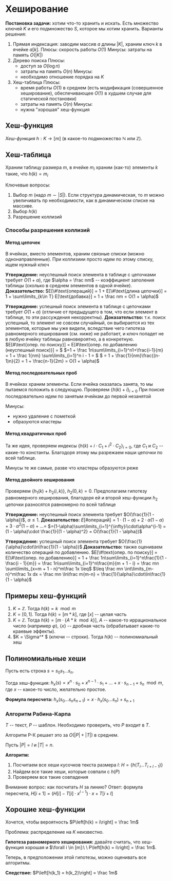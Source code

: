 # Хеширование

**Постановка задачи:** хотим что-то хранить и искать. Есть множество ключей $K$ и его подмножество $S$, которое мы хотим хранить. Варианты решения:
1. Прямая индексация: заводим массив $a$ длины $|K|$, храним ключ $k$ в ячейке $a[k]$.
    Плюсы: скорость работы $O(1)$
    Минусы: затраты на память $O(|K|)$
2. Дерево поиска
    Плюсы:
    - доступ за $O(\log n)$
    - затраты на память $O(n)$
    Минусы:
    - необходимо отношение порядка на $K$
3. Хеш-таблица
    Плюсы:
    - время работы $O(1)$ в среднем (есть модификация (совершенное хеширование), обеспечивающее $O(1)$ в худшем случае для статической постановки)
    - затраты на память $O(n)$
    Минусы:
    - нужна "хорошая" хеш-функция

## Хеш-функция

*Хеш-функция* $h: K \rightarrow [m]$ (в какое-то подмножество $\mathbb N$ или $\mathbb Z$).

## Хеш-таблица

Храним таблицу размера $m$, в ячейке $m_i$ храним (как-то) элементы $k$ такие, что $h(k) = m_i$

Ключевые вопросы:
1. Выбор $m$ (надо $m \sim |S|$). Если структура динамическая, то $m$ можно увеличивать пр необходимости, как в динамическом списке на массиве.
2. Выбор $h(k)$
3. Разрешение коллизий

### Способы разрешения коллизий

#### Метод цепочек

В ячейках, вместо элементов, храним связные списки (можно однонаправленные). При коллизиии просто идем по этому списку, ищем нужный ключ

**Утверждение:** неуспешный поиск элемента в таблице с цепочками требует $O(1 + \alpha)$, где $\alpha = \frac nm$ -- коэффициент заполения таблицы (сколько в среднем элементов в одной ячейке).
**Доказательство:** $E[\#\text{операций}] = 1 + E[\#\text{длина цепочки}] = 1 + \sum\limits_{k\in T} E[\text{добавка}] = 1 + \frac nm = O(1 + \alpha)$

**Утверждение:** успешный поиск элемента в таблице с цепочками требует $O(1 + \alpha)$ (отличие от предыдущего в том, что если элемент в таблице, то эти рассуждения некорректны).
**Доказательство:** т.к. поиск успешный, то элемент не совсем случайный, он выбирается из тех элементов, которые мы уже видели, вследствие чего гипотеза равномерного хеширования (см. ниже) не работает, и ключ попадет не в любую ячейку таблицы равновероятно, а в конкретную.
    $E[\#\text{опер. по поиску}] = E[\#\text{опер. по добавлению (неуспешный поиск)}] = $
    $=1 + \frac 1n\sum\limits_{i=1}^n1+\frac{i-1}{m} = 1 + \frac 1{nm} \sum\limits_{i=1}^n i - 1 = $
    $ = 1 + \frac{1}{nm}\frac{(n-1)n}{2} = 1 + \frac{n-1}{2m} = O(1 + \alpha)$

#### Метод последовательных проб

В ячейках храним элементы. Если ячейка оказалась занята, то мы пытаемся положить в следующую. Проверяем $\{h(k) + i\}_{i=0}$
При поиске последовательно идем по занятым ячейкам до первой незанятой

Минусы:
* нужно удаление с пометкой
* образуются кластеры

#### Метод квадратичных проб

Та же идея, проверяем индексы $\{h(k) + i\cdot C_1 + i^2\cdot C_2\}_{i=0}$, где $C_1$ и $C_2$ -- какие-то константы. Благодоря этому мы разрежаем наши цепочки по всей таблице.

Минусы те же самые, разве что кластеры образуются реже

#### Метод двойного хеширования

Проверяем $\{h_1(k) + h_2(i, k)\}$, $h_2(0, k) = 0$. Предполагаем гипотезу равномерного хеширования, благодоря ей и второй хеш-функции $h_2$ цепочки разносятся равномерно по всей таблице

**Утверждение:** неуспешный поиск элемента требует $O(\frac{1}{1 - \alpha})$, $\alpha \leq 1$.
**Доказательство:** $E[\#\text{операций}] = 1\cdot(1 - \alpha) + 2\cdot\alpha(1-\alpha) + 3\cdot\alpha^2(1 - \alpha) + ... =$
    $=(1-\alpha)\sum\limits_{i=1}^{\infty}i\cdot\alpha^{i-1} = (1 - \alpha)\cdot \frac{1}{(1 - \alpha)^2} = O(\frac{1}{1 - \alpha})$

**Утверждение:** успешный поиск элемента требует $O(\frac{1}{\alpha}\cdot\ln\frac{1}{1 - \alpha})$
**Доказательство:** также оцениваем количество операций по добавлению.
    $E[\#\text{опер. по поиску}] = E[\#\text{опер. по добавлению}] = 1 + \frac 1n\sum\limits_{i=1}^n\frac{1}{1 - \frac{i - 1}{m}} = \frac 1n\sum\limits_{i=1}^n\frac{m}{m + 1 - i} = \frac mn \sum\limits_{x=m + 1 - n}^m\frac 1x \leq$
    $\leq \frac mn \int\limits_{m-n}^m\frac 1x dx = \frac mn \ln\frac m{m-n} = \frac{1}{\alpha}\cdot\ln\frac{1}{1 - \alpha}$
## Примеры хеш-функций

1. $K = \mathbb Z$. Тогда $h(k) = k \mod m$
2. $K = [0, 1]$. Тогда $h(k) = [m * k]$, где $[x]$ -- целая часть
3. $K = \mathbb Z$. Тогда $h(k) = [m\cdot \{A * k \mod k\}]$, $A$ -- какое-то иррациональное число (например $\varphi$), $\{x\}$ -- дробная часть (обрабатывает какие-то краевые эффекты).
4. $K = \Sigma^* $ (ключи -- строки). Тогда $h(k)$ -- полиномиальный хеш

## Полиномиальные хеши

Пусть есть строка $s = s_0s_1...s_n$.

Тогда хеш-функция: $h_x(s) = x^n \cdot s_0 + x^{n-1} \cdot s_1 + ... + x\cdot s_{n-1} + s_n \mod m$, где $x$ -- какое-то число, желательно простое.

**Формула пересчета:** $h_x(s_0...s_ns_{n+1}) = x\cdot h_x(s_0...s_n) + s_{n+1}$

### Алгоритм Рабина-Карпа

$T$ -- текст, $P$ -- шаблон. Необходимо проверить, что $P$ входит в $T$.

Алгоритм Р-К решает это за $O(|P| + |T|)$ в среднем.

Пусть $|P| = l$ и $|T| = n$.

**Алгоритм:**
1. Посчитаем все хеши кусочков текста размера $l$: $H = \{h(T_i...T_{i+l-1})\}$
2. Найдем все такие хеши, которые совпали с $h(P)$
3. Проверяем все такие совпадения

Внимание вопрос: как посчитать $H$ за линию?
Ответ: формула пересчета, $H[i + 1] = (H[i] - T[i] \cdot x^{l-1})\cdot x + T[i + l]$

## Хорошие хеш-функции

Хочется, чтобы вероятность $P\left[h(k) = i\right] = \frac 1m$

Проблема: распределение на $K$ неизвестно.

**Гипотеза равномерного хеширования:** давайте считать, что хеш-функция хорошая и $\forall i \in [m]:\ \ P\left[h(k) = i\right] = \frac 1m$.

Теперь, в предположении этой гипотезы, можно оценивать все алгоритмы.

**Следствие:** $P\left[h(k_1) = h(k_2)\right] = \frac 1m$
